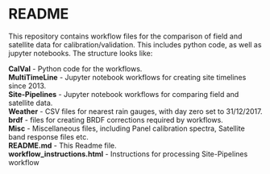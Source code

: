 # README #

This repository contains workflow files for the comparison of field and
satellite data for calibration/validation. This includes python code, as well
as jupyter notebooks. The structure looks like:

<B>CalVal</B> - Python code for the workflows.<BR>
<B>MultiTimeLine</B> - Jupyter notebook workflows for creating site timelines
since 2013.<BR>
<B>Site-Pipelines</B> - Jupyter notebook workflows for comparing field and
satellite data.<BR>
<B>Weather</B> - CSV files for nearest rain gauges, with day zero set to
31/12/2017.<BR>
<B>brdf</B> - files for creating BRDF corrections required by workflows.<BR>
<B>Misc</B> - Miscellaneous files, including Panel calibration spectra,
Satellite band response files etc.<BR>
<B>README.md</B> - This Readme file.<BR>
<B>workflow_instructions.html</B> - Instructions for processing Site-Pipelines
workflow<P>

